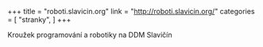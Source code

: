 +++
title = "roboti.slavicin.org"
link = "http://roboti.slavicin.org/"
categories = [
    "stranky",
]
+++

Kroužek programování a robotiky na DDM Slavičín
